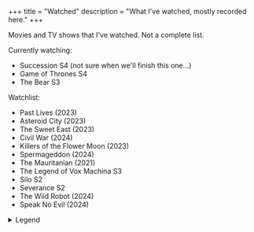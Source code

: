 +++
title = "Watched"
description = "What I've watched, mostly recorded here."
+++

Movies and TV shows that I've watched. Not a complete list.

Currently watching:

- Succession S4 (not sure when we'll finish this one...)
- Game of Thrones S4
- The Bear S3

Watchlist:

- Past Lives (2023)
- Asteroid City (2023)
- The Sweet East (2023)
- Civil War (2024)
- Killers of the Flower Moon (2023)
- Spermageddon (2024)
- The Mauritanian (2021)
- The Legend of Vox Machina S3
- Silo S2
- Severance S2
- The Wild Robot (2024)
- Speak No Evil (2024)

<details>
  <summary>Legend</summary>

  <dl class="review__rating">
    <dt aria-label="1 out of 5 stars">★☆☆☆☆</dt>
    <dd>Awful.</dd>
    <dt aria-label="2 out of 5 stars">★★☆☆☆</dt>
    <dd>Waste of time</dd>
    <dt aria-label="3 out of 5 stars">★★★☆☆</dt>
    <dd>Fine, could've managed without it</dd>
    <dt aria-label="4 out of 5 stars">★★★★☆</dt>
    <dd>Definitely worth a watch</dd>
    <dt aria-label="5 out of 5 stars">★★★★★</dt>
    <dd>Must watch!</dd>
  </dl>
</details>
